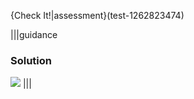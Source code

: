 {Check It!|assessment}(test-1262823474)

|||guidance
### Solution
![](solutions/color-car.png.png)
|||
